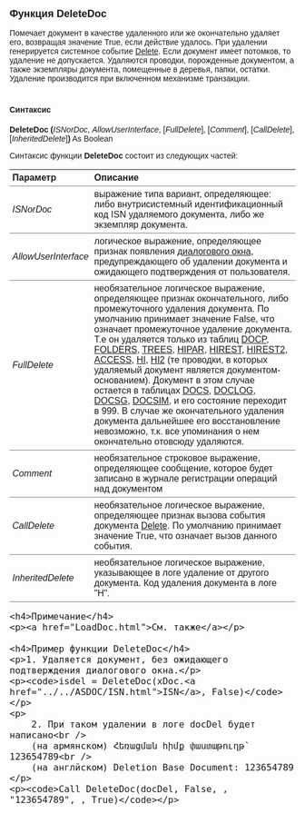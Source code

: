 <html>
<head>
    <title>DeleteDoc</title>
    <style type="text/css">
        body {font-family: Arial; padding-bottom:20px;}
        code {font-size: medium;}
        h2 {font-size: large;}
        h4 {padding-top: 1.4em;}
        table {border-collapse: collapse;}
        td, th {border-bottom: 1px solid gray; padding:5px;}
        th {font-weight: bold;text-align: left;}
        td.param {width: 25%;font-style: italic;}
    </style>
</head>
<body>
    <h2>Функция DeleteDoc</h2>
    <p>
        Помечает документ в качестве удаленного или же
        окончательно удаляет его, возвращая значение True, если действие удалось. При
        удалении генерируется системное событие <a href="../../../ScriptProcs/Delete.html">Delete</a>.
        Если документ имеет потомков, то удаление не допускается. Удаляются
        проводки, порожденные документом, а также экземпляры документа, помещенные в
        деревья, папки, остатки. Удаление производится при включенном
        механизме транзакции.
    </p>
    <h4>Синтаксис</h4>
    <p>
        <strong>DeleteDoc (</strong><em>ISNorDoc</em>, <em>AllowUserInterface</em>,
        [<em>FullDelete</em>], [<em>Comment</em>],
        [<em>CallDelete</em>], [<em>InheritedDelete</em>]<strong>)</strong> As Boolean
    </p>
    <p>Синтаксис функции <strong>DeleteDoc</strong> состоит из следующих частей:</p>
    <table>
        <thead>
            <tr>
                <th>Параметр</th>
                <th>Описание</th>
            </tr>
        </thead>
        <tbody>
            <tr>
                <td class="param">ISNorDoc</td>
                <td>выражение типа
                    вариант, определяющее: либо внутрисистемный идентификационный код ISN
                    удаляемого документа, либо же экземпляр документа.
                </td>
            </tr>
            <tr>
                <td class="param">AllowUserInterface</td>
                <td>логическое выражение, определяющее признак появления
                    <a href="../InterfaceManagment/AsMsgBox.html">диалогового окна</a>,
                    предупреждающего об удалении документа и ожидающего подтверждения от
                    пользователя.
                </td>
            </tr>
            <tr>
                <td class="param">FullDelete</td>
                <td>необязательное логическое выражение, определяющее признак окончательного, либо
                    промежуточного удаления документа. По умолчанию принимает значение False, что
                    означает промежуточное удаление документа. Т.е он удаляется только из таблиц
                    <a href="../../../Database/DocP.html">DOCP</a>,
                    <a href="../../../Database/Folders.html">FOLDERS</a>,
                    <a href="../../../Database/Trees.html">TREES</a>,
                    <a href="../../../Database/HiPar.html">HIPAR</a>,
                    <a href="../../../Database/Hirest.html">HIREST</a>,
                    <a href="../../../Database/Hirest2.html">HIREST2</a>,
                    <a href="../../../Database/Access.html">ACCESS</a>,
                    <a href="../../../Database/Hi.html">HI</a>,
                    <a href="../../../Database/Hi2.html">HI2</a>
                    (те проводки, в которых удаляемый документ является документом-основанием).
                    Документ в этом случае остается в таблицах
                    <a href="../../../Database/Docs.html">DOCS</a>,
                    <a href="../../../Database/DocLog.html">DOCLOG</a>,
                    <a href="../../../Database/DocsG.html">DOCSG</a>,
                    <a href="../../../Database/Docsim.html">DOCSIM</a>, и его состояние
                    переходит в 999. В случае же окончательного удаления документа дальнейшее
                    его восстановление невозможно, т.к. все упоминания о нем окончательно
                    отовсюду удаляются.
                </td>
            </tr>
            <tr>
                <td class="param">Comment</td>
                <td>необязательное строковое выражение, определяющее сообщение, которое будет записано в журнале
                    регистрации операций над документом
                </td>
            </tr>
            <tr>
                <td class="param">CallDelete</td>
                <td>необязательное логическое выражение, определяющее признак вызова события документа
                    <a href="../../../ScriptProcs/Delete.html">Delete</a>.
                    По умолчанию принимает значение True, что означает вызов данного события.
                </td>
            </tr>
            <tr>
                <td class="param">InheritedDelete</td>
                <td>необязательное логическое выражение, указывающее в логе удаление от другого документа.
                    Код удаления документа в логе&nbsp; "H".
                </td>
            </tr>
        </tbody>
    </table>

    <h4>Примечание</h4>
    <p><a href="LoadDoc.html">См. также</a></p>

    <h4>Пример функции DeleteDoc</h4>
    <p>1. Удаляется документ, без ожидающего подтверждения диалогового окна.</p>
    <p><code>isdel = DeleteDoc(xDoc.<a href="../../ASDOC/ISN.html">ISN</a>, False)</code></p>
    <p>
        2. При таком удалении в логе docDel будет написано<br />
        (на армянском) Հեռացման հիմք փաստաթուղթ` 123654789<br />
        (на англйском) Deletion Base Document: 123654789
    </p>
    <p><code>Call DeleteDoc(docDel, False, , "123654789", , True)</code></p>

</body>
</html>
